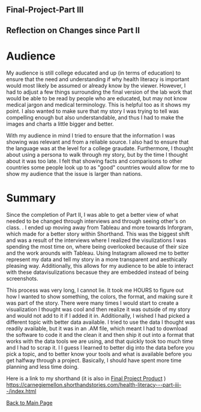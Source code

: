 ## Final-Project-Part III 

## Reflection on Changes since Part II 

# Audience 
My audience is still college educated and up (in terms of education) to ensure that the need and understanding if why health literacy is important would most likely be assumed or already know by the viewer. However, I had to adjust a few things surrounding the final version of the lab work that would be able to be read by people who are educated, but may not know medical jargon and medical terminology. This is helpful too as it shows my point. I also wanted to make sure that my story I was trying to tell was compelling enough but also understandable, and thus I had to make the images and charts a little bigger and better. 

With my audience in mind I tried to ensure that the information I was showing was relevant and from a reliable source. I also had to ensure that the language was at the level for a college graudate. Furthermore, I thought about using a persona to walk through my story, but by the time I thought about it was too late. I felt that showing facts and comparisons to other countries some people look up to as "good" countries would allow for me to show my audience that the issue is larger than nations. 
# Summary

Since the completion of Part II, I was able to get a better view of what needed to be changed through interviews and through seeing other's on class. . I ended up moving away from Tableau and more towards Inforgram, which made for a better story within Shorthand. This was the biggest shift and was a result of the interviews where I realized the visulizations I was spending the most time on, where being overlooked because of their size and the work arounds with Tableau. Using Instagram allowed me to better represent my data and tell my story in a more transparent and aesthically pleasing way. Additionally, this allows for my audience to be able to interact with these datavisulizations becasue they are embedded instead of being screenshots. 

This process was very long, I cannot lie. It took me HOURS to figure out how I wanted to show something, the colors, the format, and making sure it was part of the story. There were many times I would start to create a visualization I thought was cool and then realize it was outside of my story and would not add to it if I added it in. Additionally, I wished I had picked a different topic with better data available. I tried to use the data I thought was readily available, but it was in an .AM file, which meant I had to download the software to code it and the clean it and then ship it out into a format that works with the data tools we are using, and that quickly took too much time and I had to scrap it. I  I guess I learned to better dig into the data before you pick a topic, and to better know your tools and what is available before you get halfway through a project. Basically, I should have spent more time planning and less time doing. 



Here is a link to my shorthand (it is also in [Final Project Product](/Final-Project.md/) ) 
https://carnegiemellon.shorthandstories.com/health-literacy---part-iii--/index.html


[Back to Main Page](/Reige-Portfolio/)
